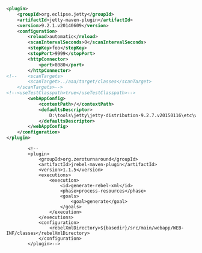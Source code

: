 
```xml
<plugin>
    <groupId>org.eclipse.jetty</groupId>
    <artifactId>jetty-maven-plugin</artifactId>
    <version>9.2.1.v20140609</version>
    <configuration>
        <reload>automatic</reload>
        <scanIntervalSeconds>0</scanIntervalSeconds>
        <stopKey>foo</stopKey>
        <stopPort>9999</stopPort>
        <httpConnector>
            <port>8080</port>
        </httpConnector>
<!--    <scanTargets>
        <scanTarget>../aaa/target/classes</scanTarget>
    </scanTargets>-->
<!--<useTestClasspath>true</useTestClasspath>-->
        <webAppConfig>
            <contextPath>/</contextPath>
            <defaultsDescriptor>
                D:\tools\jetty\jetty-distribution-9.2.7.v20150116\etc\webdefault.xml
            </defaultsDescriptor>
        </webAppConfig>
    </configuration>
</plugin>
```


            <!--
            <plugin>
                <groupId>org.zeroturnaround</groupId>
                <artifactId>jrebel-maven-plugin</artifactId>
                <version>1.1.5</version>
                <executions>
                    <execution>
                        <id>generate-rebel-xml</id>
                        <phase>process-resources</phase>
                        <goals>
                            <goal>generate</goal>
                        </goals>
                    </execution>
                </executions>
                <configuration>
                    <rebelXmlDirectory>${basedir}/src/main/webapp/WEB-INF/classes</rebelXmlDirectory>
                </configuration>
            </plugin>-->

